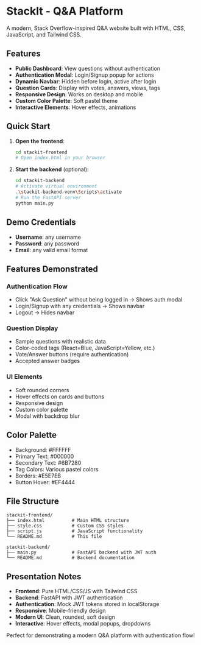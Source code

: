 # StackIt - Q&A Platform

A modern, Stack Overflow-inspired Q&A website built with HTML, CSS, JavaScript, and Tailwind CSS.

## Features

- **Public Dashboard**: View questions without authentication
- **Authentication Modal**: Login/Signup popup for actions
- **Dynamic Navbar**: Hidden before login, active after login
- **Question Cards**: Display with votes, answers, views, tags
- **Responsive Design**: Works on desktop and mobile
- **Custom Color Palette**: Soft pastel theme
- **Interactive Elements**: Hover effects, animations

## Quick Start

1. **Open the frontend**:
   ```bash
   cd stackit-frontend
   # Open index.html in your browser
   ```

2. **Start the backend** (optional):
   ```bash
   cd stackit-backend
   # Activate virtual environment
   .\stackit-backend-venv\Scripts\activate
   # Run the FastAPI server
   python main.py
   ```

## Demo Credentials

- **Username**: any username
- **Password**: any password
- **Email**: any valid email format

## Features Demonstrated

### Authentication Flow
- Click "Ask Question" without being logged in → Shows auth modal
- Login/Signup with any credentials → Shows navbar
- Logout → Hides navbar

### Question Display
- Sample questions with realistic data
- Color-coded tags (React=Blue, JavaScript=Yellow, etc.)
- Vote/Answer buttons (require authentication)
- Accepted answer badges

### UI Elements
- Soft rounded corners
- Hover effects on cards and buttons
- Responsive design
- Custom color palette
- Modal with backdrop blur

## Color Palette

- Background: #FFFFFF
- Primary Text: #000000
- Secondary Text: #6B7280
- Tag Colors: Various pastel colors
- Borders: #E5E7EB
- Button Hover: #EF4444

## File Structure

```
stackit-frontend/
├── index.html          # Main HTML structure
├── style.css           # Custom CSS styles
├── script.js           # JavaScript functionality
└── README.md           # This file

stackit-backend/
├── main.py             # FastAPI backend with JWT auth
└── README.md           # Backend documentation
```

## Presentation Notes

- **Frontend**: Pure HTML/CSS/JS with Tailwind CSS
- **Backend**: FastAPI with JWT authentication
- **Authentication**: Mock JWT tokens stored in localStorage
- **Responsive**: Mobile-friendly design
- **Modern UI**: Clean, rounded, soft design
- **Interactive**: Hover effects, modal popups, dropdowns

Perfect for demonstrating a modern Q&A platform with authentication flow! 